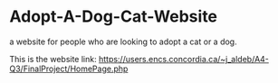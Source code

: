 # Adopt-A-Dog-Cat-Website
a website for people who are looking to adopt a cat or a dog.

This is the website link:
https://users.encs.concordia.ca/~j_aldeb/A4-Q3/FinalProject/HomePage.php
